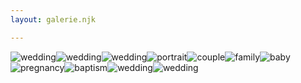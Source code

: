 ```yaml
---
layout: galerie.njk

---
```

![wedding](/photos/wedding002.jpg)![wedding](/photos/wedding003.jpg)![wedding](/photos/wedding001.jpg)![portrait](/photos/portrait001.jpg)![couple](/photos/couple001.jpg)![family](/photos/family001.jpg)![baby](/photos/baby001.jpg)![pregnancy](/photos/pregnancy001.jpg)![baptism](/photos/baptism001.jpg)![wedding](/photos/wedding004.jpg)![wedding](../photos/wedding005.jpg)